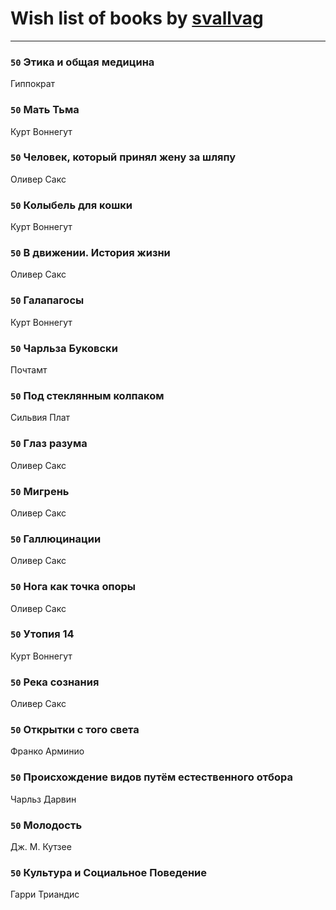 # Wish list of books by [svallvag](http://vk.com/id553243325)
---

### `50` Этика и общая медицина
Гиппократ

### `50` Мать Тьма
Курт Воннегут

### `50` Человек, который принял жену за шляпу
Оливер Сакс

### `50` Колыбель для кошки
Курт Воннегут

### `50` В движении. История жизни
Оливер Сакс

### `50` Галапагосы
Курт Воннегут

### `50` Чарльза Буковски
Почтамт

### `50` Под стеклянным колпаком
Сильвия Плат

### `50` Глаз разума
Оливер Сакс

### `50` Мигрень
Оливер Сакс

### `50` Галлюцинации
Оливер Сакс

### `50` Нога как точка опоры
Оливер Сакс

### `50` Утопия 14
Курт Воннегут

### `50` Река сознания
Оливер Сакс

### `50` Открытки с того света
Франко Арминио

### `50` Происхождение видов путём естественного отбора
Чарльз Дарвин

### `50` Молодость
Дж. М. Кутзее

### `50` Культура и Социальное Поведение
Гарри Триандис


